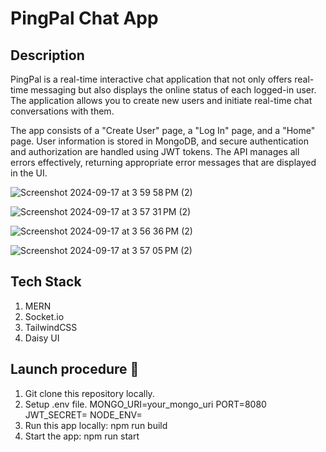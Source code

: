 # PingPal Chat App

## Description
PingPal is a real-time interactive chat application that not only offers real-time messaging but also displays the online status of each logged-in user.
The application allows you to create new users and initiate real-time chat conversations with them. 

The app consists of a "Create User" page, a "Log In" page, and a "Home" page. User information is stored in MongoDB, and secure authentication and authorization are handled using JWT tokens.
The API manages all errors effectively, returning appropriate error messages that are displayed in the UI.

![Screenshot 2024-09-17 at 3 59 58 PM (2)](https://github.com/user-attachments/assets/83b12e40-6012-484f-a30d-39d969e2aab1)

![Screenshot 2024-09-17 at 3 57 31 PM (2)](https://github.com/user-attachments/assets/b8ddfe82-ab8d-485b-8a97-990e90ba1e8c)

![Screenshot 2024-09-17 at 3 56 36 PM (2)](https://github.com/user-attachments/assets/00d6cdf3-6d1f-4cf1-bdda-613e5a93bc15)

![Screenshot 2024-09-17 at 3 57 05 PM (2)](https://github.com/user-attachments/assets/a86e5c95-6d7d-41b4-93a2-2439fb12f5e6)


## Tech Stack
1. MERN
2. Socket.io
3. TailwindCSS
4. Daisy UI

## Launch procedure 🚀
 1. Git clone this repository locally.
 2. Setup .env file.
    MONGO_URI=your_mongo_uri
    PORT=8080
    JWT_SECRET=
    NODE_ENV=
 3. Run this app locally: npm run build
 4. Start the app: npm run start




